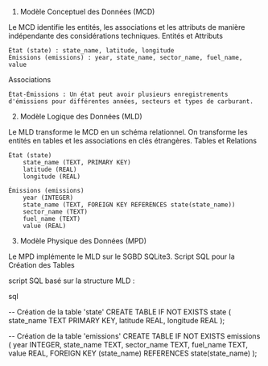 1. Modèle Conceptuel des Données (MCD)

Le MCD identifie les entités, les associations et les attributs de manière indépendante des considérations techniques.
Entités et Attributs

    État (state) : state_name, latitude, longitude
    Émissions (emissions) : year, state_name, sector_name, fuel_name, value

Associations

    État-Émissions : Un état peut avoir plusieurs enregistrements d'émissions pour différentes années, secteurs et types de carburant.

2. Modèle Logique des Données (MLD)

Le MLD transforme le MCD en un schéma relationnel. On transforme les entités en tables et les associations en clés étrangères.
Tables et Relations

    État (state)
        state_name (TEXT, PRIMARY KEY)
        latitude (REAL)
        longitude (REAL)

    Émissions (emissions)
        year (INTEGER)
        state_name (TEXT, FOREIGN KEY REFERENCES state(state_name))
        sector_name (TEXT)
        fuel_name (TEXT)
        value (REAL)

3. Modèle Physique des Données (MPD)

Le MPD implémente le MLD sur le SGBD SQLite3.
Script SQL pour la Création des Tables

script SQL basé sur la structure MLD :

sql

-- Création de la table 'state'
CREATE TABLE IF NOT EXISTS state (
    state_name TEXT PRIMARY KEY,
    latitude REAL,
    longitude REAL
);

-- Création de la table 'emissions'
CREATE TABLE IF NOT EXISTS emissions (
    year INTEGER,
    state_name TEXT,
    sector_name TEXT,
    fuel_name TEXT,
    value REAL,
    FOREIGN KEY (state_name) REFERENCES state(state_name)
);